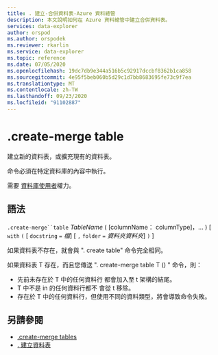 ```yaml
---
title: . 建立-合併資料表-Azure 資料總管
description: 本文說明如何在 Azure 資料總管中建立合併資料表。
services: data-explorer
author: orspod
ms.author: orspodek
ms.reviewer: rkarlin
ms.service: data-explorer
ms.topic: reference
ms.date: 07/05/2020
ms.openlocfilehash: 19dc7db9e344a516b5c92917dccbf8362b1ca858
ms.sourcegitcommit: 4e95f5beb060b5d29c1d7bb8683695fe73c9f7ea
ms.translationtype: MT
ms.contentlocale: zh-TW
ms.lasthandoff: 09/23/2020
ms.locfileid: "91102887"
---
```

# <a name="create-merge-table"></a>.create-merge table

建立新的資料表，或擴充現有的資料表。 

命令必須在特定資料庫的內容中執行。 

需要 [資料庫使用者](../management/access-control/role-based-authorization.md)權力。

## <a name="syntax"></a>語法

`.create-merge``table` *TableName* ( [columnName： columnType]，... ) [ `with` `(` [ `docstring` `=` *檔*] [ `,` `folder` `=` *資料夾資料夾*] `)` ]

如果資料表不存在，就會與 ". create table" 命令完全相同。

如果資料表 T 存在，而且您傳送 ". create-merge table T (<columns specification>) " 命令，則：

* 先前未存在於 T 中的任何資料行 <columns specification> 都會加入至 t 架構的結尾。
* T 中不是 in 的任何資料行都不 <columns specification> 會從 t 移除。
* <columns specification>存在於 T 中的任何資料行，但使用不同的資料類型，將會導致命令失敗。

## <a name="see-also"></a>另請參閱

* [.create-merge tables](create-merge-tables-command.md)
* [. 建立資料表](create-table-command.md)
